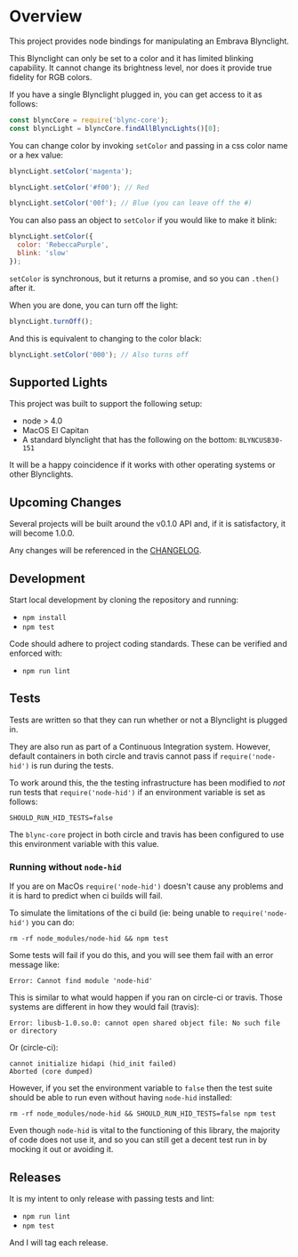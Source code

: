 # Overview

This project provides node bindings for manipulating an Embrava
Blynclight.

This Blynclight can only be set to a color and it has limited blinking
capability. It cannot change its brightness level, nor does it provide
true fidelity for RGB colors.

If you have a single Blynclight plugged in, you can get access to it
as follows:

```javascript
const blyncCore = require('blync-core');
const blyncLight = blyncCore.findAllBlyncLights()[0];
```

You can change color by invoking `setColor` and passing in a css color
name or a hex value:

```javascript
blyncLight.setColor('magenta');
```

```javascript
blyncLight.setColor('#f00'); // Red
```

```javascript
blyncLight.setColor('00f'); // Blue (you can leave off the #)
```

You can also pass an object to `setColor` if you would like to make it
blink:

```javascript
blyncLight.setColor({
  color: 'RebeccaPurple',
  blink: 'slow'
});
```

`setColor` is synchronous, but it returns a promise, and so you can
`.then()` after it.

When you are done, you can turn off the light:

```javascript
blyncLight.turnOff();
```

And this is equivalent to changing to the color black:

```javascript
blyncLight.setColor('000'); // Also turns off
```

## Supported Lights

This project was built to support the following setup:

* node > 4.0
* MacOS El Capitan
* A standard blynclight that has the following on the bottom:
  `BLYNCUSB30-151`

It will be a happy coincidence if it works with other operating
systems or other Blynclights.

## Upcoming Changes

Several projects will be built around the v0.1.0 API and, if it is
satisfactory, it will become 1.0.0.

Any changes will be referenced in the [CHANGELOG][CHANGELOG.md].

[CHANGELOG.md]: CHANGELOG.md

## Development

Start local development by cloning the repository and running:

* `npm install`
* `npm test`

Code should adhere to project coding standards. These can be verified
and enforced with:

* `npm run lint`

## Tests

Tests are written so that they can run whether or not a Blynclight is
plugged in.

They are also run as part of a Continuous Integration system. However,
default containers in both circle and travis cannot pass if
`require('node-hid')` is run during the tests.

To work around this, the the testing infrastructure has been modified
to *not* run tests that `require('node-hid')` if an environment
variable is set as follows:

```shell
SHOULD_RUN_HID_TESTS=false
```

The `blync-core` project in both circle and travis has been configured
to use this environment variable with this value.

### Running without `node-hid`

If you are on MacOs `require('node-hid')` doesn't cause any problems
and it is hard to predict when ci builds will fail.

To simulate the limitations of the ci build (ie: being unable to
`require('node-hid')` you can do:

```shell
rm -rf node_modules/node-hid && npm test
```

Some tests will fail if you do this, and you will see them fail with
an error message like:

    Error: Cannot find module 'node-hid'

This is similar to what would happen if you ran on circle-ci or
travis. Those systems are different in how they would fail (travis):

    Error: libusb-1.0.so.0: cannot open shared object file: No such file or directory

Or (circle-ci):

    cannot initialize hidapi (hid_init failed)
    Aborted (core dumped)

However, if you set the environment variable to `false` then the test
suite should be able to run even without having `node-hid` installed:

```shell
rm -rf node_modules/node-hid && SHOULD_RUN_HID_TESTS=false npm test
```

Even though `node-hid` is vital to the functioning of this library,
the majority of code does not use it, and so you can still get a
decent test run in by mocking it out or avoiding it.

## Releases

It is my intent to only release with passing tests and lint:

* `npm run lint`
* `npm test`

And I will tag each release.
